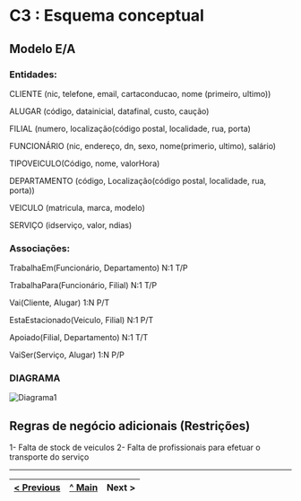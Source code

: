 # C3 : Esquema conceptual

## Modelo E/A

### Entidades:

CLIENTE (nic, telefone, email, cartaconducao, nome (primeiro, ultimo))

ALUGAR (código, datainicial, datafinal, custo, caução)

FILIAL (numero, localização(código postal, localidade, rua, porta)

FUNCIONÁRIO (nic, endereço, dn, sexo, nome(primerio, ultimo), salário)

TIPOVEICULO(Código, nome, valorHora)

DEPARTAMENTO (código, Localização(código postal, localidade, rua, porta))

VEICULO (matricula, marca, modelo)

SERVIÇO (idserviço, valor, ndias)


### Associações:

TrabalhaEm(Funcionário, Departamento) N:1 T/P

TrabalhaPara(Funcionário, Filial) N:1 T/P

Vai(Cliente, Alugar) 1:N P/T

EstaEstacionado(Veiculo, Filial) N:1 P/T

Apoiado(Filial, Departamento) N:1 T/T

VaiSer(Serviço, Alugar) 1:N P/P






### DIAGRAMA 

![Diagrama1](https://user-images.githubusercontent.com/96230913/171955084-6d0b55c6-be83-45d4-86d6-e53636172a87.png)




## Regras de negócio adicionais (Restrições)
1- Falta de stock de veiculos
2- Falta de profissionais para efetuar o transporte do serviço

---
[< Previous](rei02.md) | [^ Main](https://github.com/exemploTrabalho/reportSIBD/) | Next >
:--- | :---: | ---: 
